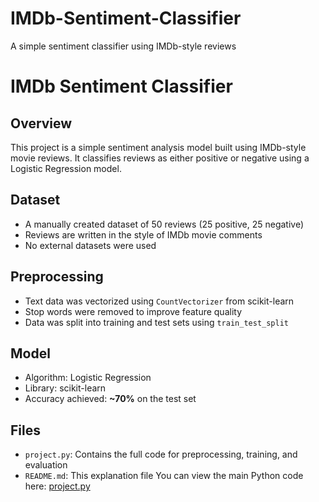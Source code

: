 # IMDb-Sentiment-Classifier
A simple sentiment classifier using IMDb-style reviews
# IMDb Sentiment Classifier 

## Overview
This project is a simple sentiment analysis model built using IMDb-style movie reviews. It classifies reviews as either positive or negative using a Logistic Regression model.

## Dataset
- A manually created dataset of 50 reviews (25 positive, 25 negative)
- Reviews are written in the style of IMDb movie comments
- No external datasets were used

## Preprocessing
- Text data was vectorized using `CountVectorizer` from scikit-learn
- Stop words were removed to improve feature quality
- Data was split into training and test sets using `train_test_split`

## Model
- Algorithm: Logistic Regression
- Library: scikit-learn
- Accuracy achieved: **~70%** on the test set

## Files
- `project.py`: Contains the full code for preprocessing, training, and evaluation
- `README.md`: This explanation file
You can view the main Python code here: [project.py](project.py)
